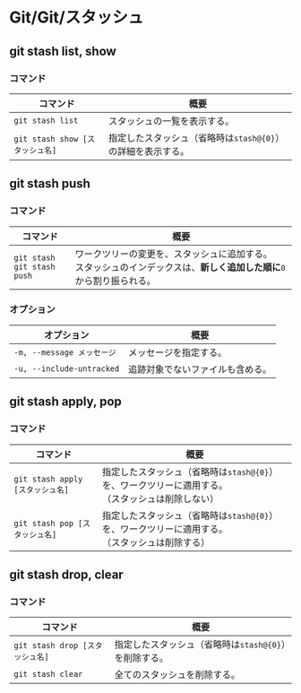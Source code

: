 # Git/Git/スタッシュ

## git stash list, show

### コマンド

| コマンド                        | 概要                                                        |
| ------------------------------- | ----------------------------------------------------------- |
| `git stash list`                | スタッシュの一覧を表示する。                                |
| `git stash show [スタッシュ名]` | 指定したスタッシュ（省略時は`stash@{0}`）の詳細を表示する。 |

## git stash push

### コマンド

| コマンド                          | 概要                                                         |
| --------------------------------- | ------------------------------------------------------------ |
| `git stash`<br />`git stash push` | ワークツリーの変更を、スタッシュに追加する。<br />スタッシュのインデックスは、**新しく追加した順に**`0`から割り振られる。 |

### オプション

| オプション                 | 概要                             |
| -------------------------- | -------------------------------- |
| `-m, --message メッセージ` | メッセージを指定する。           |
| `-u, --include-untracked`  | 追跡対象でないファイルも含める。 |

## git stash apply, pop

### コマンド

| コマンド                         | 概要                                                         |
| -------------------------------- | ------------------------------------------------------------ |
| `git stash apply [スタッシュ名]` | 指定したスタッシュ（省略時は`stash@{0}`）を、ワークツリーに適用する。<br />（スタッシュは削除しない） |
| `git stash pop [スタッシュ名]`   | 指定したスタッシュ（省略時は`stash@{0}`）を、ワークツリーに適用する。<br />（スタッシュは削除する） |

## git stash drop, clear

### コマンド

| コマンド                        | 概要                                                  |
| ------------------------------- | ----------------------------------------------------- |
| `git stash drop [スタッシュ名]` | 指定したスタッシュ（省略時は`stash@{0}`）を削除する。 |
| `git stash clear`               | 全てのスタッシュを削除する。                          |
